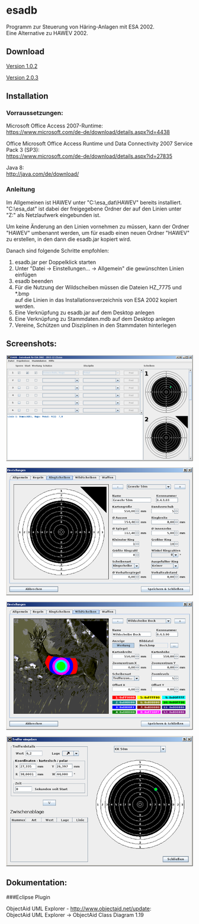 # esadb

Programm zur Steuerung von Häring-Anlagen mit ESA 2002.  
Eine Alternative zu HAWEV 2002.

## Download

[Version 1.0.2](https://github.com/SmallLars/esadb/raw/v1/pub/esadb.jar)

[Version 2.0.3](https://github.com/SmallLars/esadb/raw/v2/pub/esadb.jar)

## Installation

### Vorraussetzungen:

Microsoft Office Access 2007-Runtime:  
https://www.microsoft.com/de-de/download/details.aspx?id=4438

Office Microsoft Office Access Runtime und Data Connectivity 2007 Service Pack 3 (SP3):  
https://www.microsoft.com/de-de/download/details.aspx?id=27835

Java 8:  
http://java.com/de/download/

### Anleitung

Im Allgemeinen ist HAWEV unter "C:\esa_dat\HAWEV" bereits installiert.  
"C:\esa_dat" ist dabei der freigegebene Ordner der auf den Linien unter  
"Z:" als Netzlaufwerk eingebunden ist.

Um keine Änderung an den Linien vornehmen zu müssen, kann der Ordner  
"HAWEV" umbenannt werden, um für esadb einen neuen Ordner "HAWEV"  
zu erstellen, in den dann die esadb.jar kopiert wird.

Danach sind folgende Schritte empfohlen:

1. esadb.jar per Doppelklick starten
2. Unter "Datei -> Einstellungen... -> Allgemein" die gewünschten Linien einfügen
3. esadb beenden
4. Für die Nutzung der Wildscheiben müssen die Dateien HZ_7775 und *.bmp  
auf die Linien in das Installationsverzeichnis von ESA 2002 kopiert werden.
5. Eine Verknüpfung zu esadb.jar auf dem Desktop anlegen
6. Eine Verknüpfung zu Stammdaten.mdb auf dem Desktop anlegen
7. Vereine, Schützen und Disziplinen in den Stammdaten hinterlegen

## Screenshots:

![Hautprogramm](https://github.com/SmallLars/esadb/raw/master/pub/main.png)

![Scheibeneditor](https://github.com/SmallLars/esadb/raw/master/pub/ringtarget.png)

![Scheibeneditor](https://github.com/SmallLars/esadb/raw/master/pub/deertarget.png)

![Treffereditor](https://github.com/SmallLars/esadb/raw/master/pub/hits.png)

## Dokumentation:

###Eclipse Plugin

ObjectAid UML Explorer - http://www.objectaid.net/update:  
ObjectAid UML Explorer -> ObjectAid Class Diagram 1.19